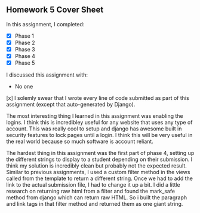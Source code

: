 Homework 5 Cover Sheet
----------------------

In this assignment, I completed:

- [x] Phase 1
- [x] Phase 2
- [x] Phase 3
- [x] Phase 4
- [x] Phase 5

I discussed this assignment with:

- No one

[x] I solemly swear that I wrote every line of code submitted as part
of this assignment (except that auto-generated by Django).

The most interesting thing I learned in this assignment was enabling the logins. I think this is incredibley useful for any website that uses any type of account. This was really cool to setup and django has awesome built in security features to lock pages until a login. I think this will be very useful in the real world because so much software is account reliant.

The hardest thing in this assignment was the first part of phase 4, setting up the different strings to display to a student depending on their submission. I think my solution is incredibly clean but probably not the expected result. Similar to previous assignments, I used a custom filter method in the views called from the template to return a different string. Once we had to add the link to the actual submission file, I had to change it up a bit. I did a little research on returning raw html from a filter and found the mark_safe method from django which can return raw HTML. So i built the paragraph and link tags in that filter method and returned them as one giant string.